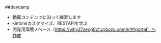 ##devcamp
- 動画コンテンツに沿って練習します
- kintoneカスタマイズ、RESTAPIを学ぶ
- 開発用環境スペース（https://why37oecg0cf.cybozu.com/k/#/portal）へ作成
